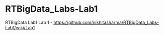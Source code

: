 # RTBigData_Labs-Lab1
RTBigData  Lab1
Lab 1 - https://github.com/nikhitasharma/RTBigData_Labs-Lab1/wiki/Lab1
